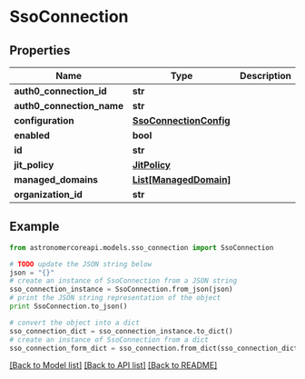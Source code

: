 # SsoConnection


## Properties
Name | Type | Description | Notes
------------ | ------------- | ------------- | -------------
**auth0_connection_id** | **str** |  | 
**auth0_connection_name** | **str** |  | 
**configuration** | [**SsoConnectionConfig**](SsoConnectionConfig.md) |  | 
**enabled** | **bool** |  | 
**id** | **str** |  | 
**jit_policy** | [**JitPolicy**](JitPolicy.md) |  | [optional] 
**managed_domains** | [**List[ManagedDomain]**](ManagedDomain.md) |  | 
**organization_id** | **str** |  | 

## Example

```python
from astronomercoreapi.models.sso_connection import SsoConnection

# TODO update the JSON string below
json = "{}"
# create an instance of SsoConnection from a JSON string
sso_connection_instance = SsoConnection.from_json(json)
# print the JSON string representation of the object
print SsoConnection.to_json()

# convert the object into a dict
sso_connection_dict = sso_connection_instance.to_dict()
# create an instance of SsoConnection from a dict
sso_connection_form_dict = sso_connection.from_dict(sso_connection_dict)
```
[[Back to Model list]](../README.md#documentation-for-models) [[Back to API list]](../README.md#documentation-for-api-endpoints) [[Back to README]](../README.md)


